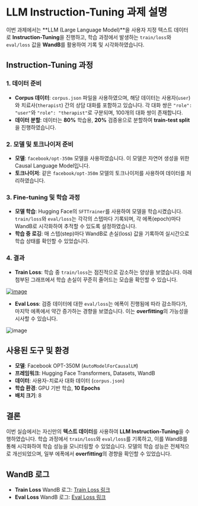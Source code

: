 # LLM Instruction-Tuning 과제 설명

이번 과제에서는 **LLM (Large Language Model)**을 사용자 지정 텍스트 데이터로 **Instruction-Tuning**을 진행하고, 학습 과정에서 발생하는 `train/loss`와 `eval/loss` 값을 **WandB**를 활용하여 기록 및 시각화하였습니다.

## Instruction-Tuning 과정

### 1. **데이터 준비**
- **Corpus 데이터**: `corpus.json` 파일을 사용하였으며, 해당 데이터는 사용자(`user`)와 치료사(`therapist`) 간의 상담 대화를 포함하고 있습니다. 각 대화 쌍은 `"role": "user"`와 `"role": "therapist"`로 구분되며, 100개의 대화 쌍이 존재합니다.
- **데이터 분할**: 데이터는 **80%** 학습용, **20%** 검증용으로 분할하여 **train-test split**을 진행하였습니다.

### 2. **모델 및 토크나이저 준비**
- **모델**: `facebook/opt-350m` 모델을 사용하였습니다. 이 모델은 자연어 생성을 위한 Causal Language Model입니다.
- **토크나이저**: 같은 `facebook/opt-350m` 모델의 토크나이저를 사용하여 데이터를 처리하였습니다.

### 3. **Fine-tuning 및 학습 과정**
- **모델 학습**: Hugging Face의 `SFTTrainer`를 사용하여 모델을 학습시켰습니다. `train/loss`와 `eval/loss`는 각각의 스텝마다 기록되며, 각 에폭(epoch)마다 WandB로 시각화하여 추적할 수 있도록 설정하였습니다.
- **학습 중 로깅**: 매 스텝(step)마다 WandB로 손실(loss) 값을 기록하여 실시간으로 학습 상태를 확인할 수 있었습니다.

### 4. **결과**
- **Train Loss**: 학습 중 `train/loss`는 점진적으로 감소하는 양상을 보였습니다. 아래 첨부된 그래프에서 학습 손실이 꾸준히 줄어드는 모습을 확인할 수 있습니다.

[![image](https://github.com/user-attachments/assets/6440020a-0e60-4ffd-94dc-072998383aad)](https://wandb.ai/wrtyu0603-illinois-institute-of-technology/therapist-chatbot/reports/train-loss-24-10-24-17-40-42---Vmlldzo5ODc1MDA4)

- **Eval Loss**: 검증 데이터에 대한 `eval/loss`는 에폭이 진행됨에 따라 감소하다가, 마지막 에폭에서 약간 증가하는 경향을 보였습니다. 이는 **overfitting**의 가능성을 시사할 수 있습니다.

![image](https://github.com/user-attachments/assets/7b93f417-0691-45ae-bb54-4a61cbbb159b)

## 사용된 도구 및 환경
- **모델**: Facebook OPT-350M (`AutoModelForCausalLM`)
- **프레임워크**: Hugging Face Transformers, Datasets, WandB
- **데이터**: 사용자-치료사 대화 데이터 (`corpus.json`)
- **학습 환경**: GPU 기반 학습, **10 Epochs**
- **배치 크기**: 8

## 결론
이번 실습에서는 자신만의 **텍스트 데이터**를 사용하여 **LLM Instruction-Tuning**을 수행하였습니다. 학습 과정에서 `train/loss`와 `eval/loss`를 기록하고, 이를 WandB를 통해 시각화하여 학습 성능을 모니터링할 수 있었습니다. 모델의 학습 성능은 전체적으로 개선되었으며, 일부 에폭에서 **overfitting**의 경향을 확인할 수 있었습니다.

## WandB 로그

- **Train Loss** WandB 로그: [Train Loss 링크](https://wandb.ai/wrtyu0603-illinois-institute-of-technology/therapist-chatbot/reports/train-loss-24-10-24-17-40-42---Vmlldzo5ODc1MDA4)
- **Eval Loss** WandB 로그: [Eval Loss 링크](https://wandb.ai/wrtyu0603-illinois-institute-of-technology/therapist-chatbot/reports/eval-loss-24-10-24-17-40-50---Vmlldzo5ODc1MDA5)
